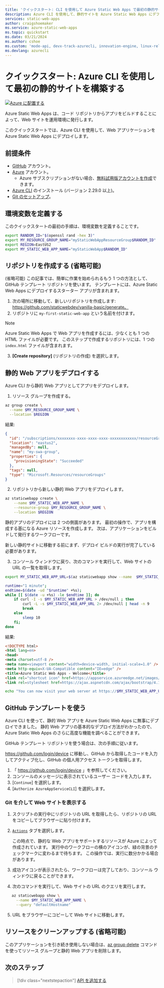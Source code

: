```yaml
---
title: 'クイックスタート: CLI を使用して Azure Static Web Apps で最初の静的サイトを構築する'
description: Azure CLI を使用して、静的サイトを Azure Static Web Apps にデプロイする方法について説明します。
services: static-web-apps
author: craigshoemaker
ms.service: azure-static-web-apps
ms.topic: quickstart
ms.date: 03/21/2024
ms.author: cshoe
ms.custom: 'mode-api, devx-track-azurecli, innovation-engine, linux-related-content'
ms.devlang: azurecli
---
```


# クイックスタート: Azure CLI を使用して最初の静的サイトを構築する

[![Azure に配置する](https://aka.ms/deploytoazurebutton)](https://go.microsoft.com/fwlink/?linkid=2286315)

Azure Static Web Apps は、コード リポジトリからアプリをビルドすることによって、Web サイトを運用環境に発行します。

このクイックスタートでは、Azure CLI を使用して、Web アプリケーションを Azure Static Web Apps にデプロイします。

## 前提条件

- [GitHub](https://github.com) アカウント。
- [Azure](https://portal.azure.com) アカウント。
  - Azure サブスクリプションがない場合、[無料試用版アカウントを作成](https://azure.microsoft.com/free)できます。
- [Azure CLI](/cli/azure/install-azure-cli) のインストール (バージョン 2.29.0 以上)。
- [Git のセットアップ](https://www.git-scm.com/downloads)。 

## 環境変数を定義する

このクイックスタートの最初の手順は、環境変数を定義することです。

```bash
export RANDOM_ID="$(openssl rand -hex 3)"
export MY_RESOURCE_GROUP_NAME="myStaticWebAppResourceGroup$RANDOM_ID"
export REGION=EastUS2
export MY_STATIC_WEB_APP_NAME="myStaticWebApp$RANDOM_ID"
```

## リポジトリを作成する (省略可能)

(省略可能) この記事では、簡単に作業を始められるもう 1 つの方法として、GitHub テンプレート リポジトリを使います。 テンプレートには、Azure Static Web Apps にデプロイするスターター アプリが含まれます。

1. 次の場所に移動して、新しいリポジトリを作成します: https://github.com/staticwebdev/vanilla-basic/generate。
2. リポジトリに `my-first-static-web-app` という名前を付けます。

> [!NOTE]
> Azure Static Web Apps で Web アプリを作成するには、少なくとも 1 つの HTML ファイルが必要です。 このステップで作成するリポジトリには、1 つの `index.html` ファイルが含まれます。

3. **[Create repository]** (リポジトリの作成) を選択します。

## 静的 Web アプリをデプロイする

Azure CLI から静的 Web アプリとしてアプリをデプロイします。

1. リソース グループを作成する。

```bash
az group create \
  --name $MY_RESOURCE_GROUP_NAME \
  --location $REGION
```

結果:
<!-- expected_similarity=0.3 -->
```json
{
  "id": "/subscriptions/xxxxxxxx-xxxx-xxxx-xxxx-xxxxxxxxxxxx/resourceGroups/my-swa-group",
  "location": "eastus2",
  "managedBy": null,
  "name": "my-swa-group",
  "properties": {
    "provisioningState": "Succeeded"
  },
  "tags": null,
  "type": "Microsoft.Resources/resourceGroups"
}
```

2. リポジトリから新しい静的 Web アプリをデプロイします。

```bash
az staticwebapp create \
    --name $MY_STATIC_WEB_APP_NAME \
    --resource-group $MY_RESOURCE_GROUP_NAME \
    --location $REGION 
```

静的アプリのデプロイには 2 つの側面があります。 最初の操作で、アプリを構成する基になる Azure リソースを作成します。 次は、アプリケーションをビルドして発行するワークフローです。

新しい静的サイトに移動する前にまず、デプロイ ビルドの実行が完了している必要があります。

3. コンソール ウィンドウに戻り、次のコマンドを実行して、Web サイトの URL の一覧を取得します。

```bash
export MY_STATIC_WEB_APP_URL=$(az staticwebapp show --name  $MY_STATIC_WEB_APP_NAME --resource-group $MY_RESOURCE_GROUP_NAME --query "defaultHostname" -o tsv)
```

```bash
runtime="1 minute";
endtime=$(date -ud "$runtime" +%s);
while [[ $(date -u +%s) -le $endtime ]]; do
    if curl -I -s $MY_STATIC_WEB_APP_URL > /dev/null ; then 
        curl -L -s $MY_STATIC_WEB_APP_URL 2> /dev/null | head -n 9
        break
    else 
        sleep 10
    fi;
done
```

結果:
<!-- expected_similarity=0.3 -->
```HTML
<!DOCTYPE html>
<html lang=en>
<head>
<meta charset=utf-8 />
<meta name=viewport content="width=device-width, initial-scale=1.0" />
<meta http-equiv=X-UA-Compatible content="IE=edge" />
<title>Azure Static Web Apps - Welcome</title>
<link rel="shortcut icon" href=https://appservice.azureedge.net/images/static-apps/v3/favicon.svg type=image/x-icon />
<link rel=stylesheet href=https://ajax.aspnetcdn.com/ajax/bootstrap/4.1.1/css/bootstrap.min.css crossorigin=anonymous />
```

```bash
echo "You can now visit your web server at https://$MY_STATIC_WEB_APP_URL"
```

## GitHub テンプレートを使う

Azure CLI を使って、静的 Web アプリを Azure Static Web Apps に無事にデプロイできました。 静的 Web アプリの基本的なデプロイ方法がわかったので、Azure Static Web Apps のさらに高度な機能を調べることができます。

GitHub テンプレート リポジトリを使う場合は、次の手順に従います。

https://github.com/login/device に移動し、GitHub から取得したコードを入力してアクティブ化し、GitHub の個人用アクセス トークンを取得します。

1. 「 https://github.com/login/device 」を参照してください。
2. コンソールのメッセージに表示されているユーザー コードを入力します。
3. [`Continue`] を選択します。
4. [`Authorize AzureAppServiceCLI`] を選択します。

### Git を介して Web サイトを表示する

1. スクリプトの実行中にリポジトリの URL を取得したら、リポジトリの URL をコピーしてブラウザーに貼り付けます。
2. [`Actions`](アクション) タブを選択します。

   この時点で、静的な Web アプリをサポートするリソースが Azure によって作成されています。 実行中のワークフローの横のアイコンが、緑の背景のチェックマークに変わるまで待ちます。 この操作では、実行に数分かかる場合があります。

3. 成功アイコンが表示されたら、ワークフローは完了しており、コンソール ウィンドウに戻ることができます。
4. 次のコマンドを実行して、Web サイトの URL のクエリを実行します。
```bash
   az staticwebapp show \
     --name $MY_STATIC_WEB_APP_NAME \
     --query "defaultHostname"
```
5. URL をブラウザーにコピーして Web サイトに移動します。

## リソースをクリーンアップする (省略可能)

このアプリケーションを引き続き使用しない場合は、[az group delete](/cli/azure/group#az-group-delete) コマンドを使ってリソース グループと静的 Web アプリを削除します。

## 次のステップ

> [!div class="nextstepaction"]
> [API を追加する](add-api.md)
